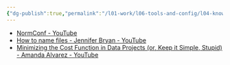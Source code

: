 ```yaml
---
{"dg-publish":true,"permalink":"/l01-work/l06-tools-and-config/l04-know-how/management/","dgPassFrontmatter":true}
---
```



- [NormConf - YouTube](https://www.youtube.com/@normconf/videos)
- [How to name files - Jennifer Bryan - YouTube](https://www.youtube.com/watch?v=ES1LTlnpLMk)
- [Minimizing the Cost Function in Data Projects (or, Keep it Simple, Stupid) - Amanda Alvarez - YouTube](https://www.youtube.com/watch?v=Z-xnFdtCL0o)
